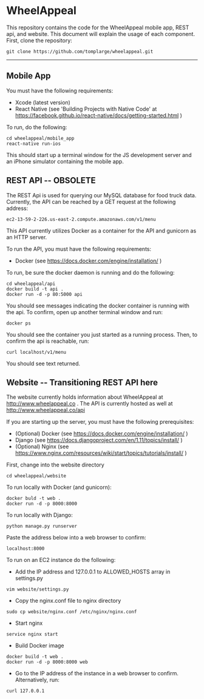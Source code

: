 WheelAppeal
===================
This repository contains the code for the WheelAppeal mobile app, REST api, and website. This document will explain the usage of each component. First, clone the repository:

```
git clone https://github.com/tomplarge/wheelappeal.git
```
----------


Mobile App
-------------
You must have the following requirements:
- Xcode (latest version)
- React Native (see 'Building Projects with Native Code' at <href> <href> https://facebook.github.io/react-native/docs/getting-started.html </href>)

To run, do the following:
```
cd wheelappeal/mobile_app
react-native run-ios
```

This should start up a terminal window for the JS development server and an iPhone simulator containing the mobile app.

REST API -- OBSOLETE
----------
The REST Api is used for querying our MySQL database for food truck data. Currently, the API can be reached by a GET request at the following address:
```
ec2-13-59-2-226.us-east-2.compute.amazonaws.com/v1/menu
```

This API currently utilizes Docker as a container for the API and gunicorn as an HTTP server.

To run the API, you must have the following requirements:
- Docker (see <href> https://docs.docker.com/engine/installation/ </href>)

To run, be sure the docker daemon is running and do the following:
```
cd wheelappeal/api
docker build -t api .
docker run -d -p 80:5000 api
```
You should see messages indicating the docker container is running with the api. To confirm, open up another terminal window and run:
```
docker ps
```

You should see the container you just started as a running process. Then, to confirm the api is reachable, run:
```
curl localhost/v1/menu
```
You should see text returned.

Website -- Transitioning REST API here
----------
The website currently holds information about WheelAppeal at <href> http://www.wheelappeal.co </href>. The API is currently hosted as well at <href> http://www.wheelappeal.co/api </href>

If you are starting up the server, you must have the following prerequisites:
- (Optional) Docker (see <href> https://docs.docker.com/engine/installation/ </href>)
- Django (see <href> https://docs.djangoproject.com/en/1.11/topics/install/ </href>)
- (Optional) Nginx (see <href> https://www.nginx.com/resources/wiki/start/topics/tutorials/install/ </href>)

First, change into the website directory
```
cd wheelappeal/website
```
To run locally with Docker (and gunicorn):
```
docker buld -t web .
docker run -d -p 8000:8000
```
To run locally with Django:
```
python manage.py runserver
```

Paste the address below into a web browser to confirm:

```
localhost:8000
```

To run on an EC2 instance  do the following:
- Add the IP address and 127.0.0.1 to ALLOWED_HOSTS array in settings.py
```
vim website/settings.py
```
- Copy the nginx.conf file to nginx directory
```
sudo cp website/nginx.conf /etc/nginx/nginx.conf
```
- Start nginx
```
service nginx start
```
- Build Docker image
```
docker build -t web .
docker run -d -p 8000:8000 web
```
- Go to the IP address of the instance in a web browser to confirm. Alternatively, run:
```
curl 127.0.0.1
```
